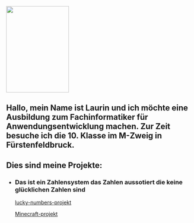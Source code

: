 


<img src="passfoto.jpg" width="169" height="233">


## Hallo, mein Name ist Laurin und ich möchte eine Ausbildung zum Fachinformatiker für Anwendungsentwicklung machen. Zur Zeit besuche ich die 10. Klasse im M-Zweig in Fürstenfeldbruck.

## Dies sind meine Projekte:

- ### Das ist ein Zahlensystem das Zahlen aussotiert die keine glücklichen Zahlen sind
  [lucky-numbers-projekt](https://github.com/Laurinmueller190507/lucky-numbers-golang)


  [Minecraft-projekt](https://github.com/Laurinmueller190507/nr.-Minecraft)
